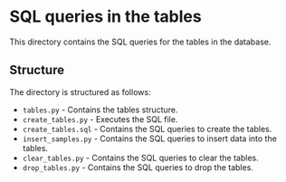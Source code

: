 # SQL queries in the tables

This directory contains the SQL queries for the tables in the database.

## Structure

The directory is structured as follows:
- `tables.py` - Contains the tables structure.
- `create_tables.py` - Executes the SQL file.
- `create_tables.sql` - Contains the SQL queries to create the tables. 
- `insert_samples.py` - Contains the SQL queries to insert data into the tables.
- `clear_tables.py` - Contains the SQL queries to clear the tables. 
- `drop_tables.py` - Contains the SQL queries to drop the tables.